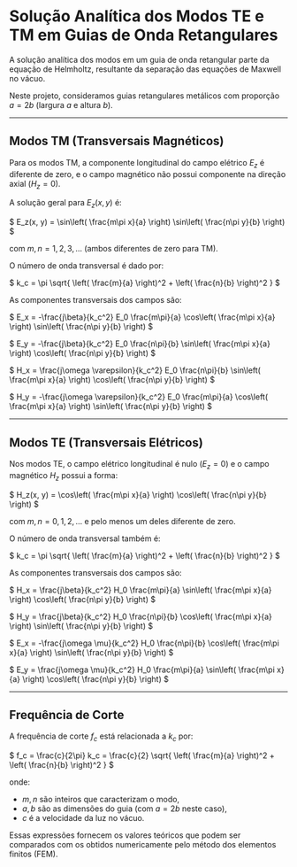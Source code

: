 # Solução Analítica dos Modos TE e TM em Guias de Onda Retangulares

A solução analítica dos modos em um guia de onda retangular parte da equação de Helmholtz, resultante da separação das equações de Maxwell no vácuo.

Neste projeto, consideramos guias retangulares metálicos com proporção $` a = 2b `$ (largura $` a `$ e altura $` b `$).

---

## Modos TM (Transversais Magnéticos)

Para os modos TM, a componente longitudinal do campo elétrico $` E_z `$ é diferente de zero, e o campo magnético não possui componente na direção axial ($` H_z = 0 `$).

A solução geral para $` E_z(x, y) `$ é:

$`
E_z(x, y) = \sin\left( \frac{m\pi x}{a} \right) \sin\left( \frac{n\pi y}{b} \right)
`$

com $` m, n = 1, 2, 3, \dots `$ (ambos diferentes de zero para TM).

O número de onda transversal é dado por:

$`
k_c = \pi \sqrt{ \left( \frac{m}{a} \right)^2 + \left( \frac{n}{b} \right)^2 }
`$

As componentes transversais dos campos são:

$`
E_x = -\frac{j\beta}{k_c^2} E_0 \frac{m\pi}{a} \cos\left( \frac{m\pi x}{a} \right) \sin\left( \frac{n\pi y}{b} \right)
`$

$`
E_y = -\frac{j\beta}{k_c^2} E_0 \frac{n\pi}{b} \sin\left( \frac{m\pi x}{a} \right) \cos\left( \frac{n\pi y}{b} \right)
`$

$`
H_x = \frac{j\omega \varepsilon}{k_c^2} E_0 \frac{n\pi}{b} \sin\left( \frac{m\pi x}{a} \right) \cos\left( \frac{n\pi y}{b} \right)
`$

$`
H_y = -\frac{j\omega \varepsilon}{k_c^2} E_0 \frac{m\pi}{a} \cos\left( \frac{m\pi x}{a} \right) \sin\left( \frac{n\pi y}{b} \right)
`$

---

## Modos TE (Transversais Elétricos)

Nos modos TE, o campo elétrico longitudinal é nulo ($` E_z = 0 `$) e o campo magnético $` H_z `$ possui a forma:

$`
H_z(x, y) = \cos\left( \frac{m\pi x}{a} \right) \cos\left( \frac{n\pi y}{b} \right)
`$

com $` m, n = 0, 1, 2, \dots `$ e pelo menos um deles diferente de zero.

O número de onda transversal também é:

$`
k_c = \pi \sqrt{ \left( \frac{m}{a} \right)^2 + \left( \frac{n}{b} \right)^2 }
`$

As componentes transversais dos campos são:

$`
H_x = \frac{j\beta}{k_c^2} H_0 \frac{m\pi}{a} \sin\left( \frac{m\pi x}{a} \right) \cos\left( \frac{n\pi y}{b} \right)
`$

$`
H_y = \frac{j\beta}{k_c^2} H_0 \frac{n\pi}{b} \cos\left( \frac{m\pi x}{a} \right) \sin\left( \frac{n\pi y}{b} \right)
`$

$`
E_x = -\frac{j\omega \mu}{k_c^2} H_0 \frac{n\pi}{b} \cos\left( \frac{m\pi x}{a} \right) \sin\left( \frac{n\pi y}{b} \right)
`$

$`
E_y = \frac{j\omega \mu}{k_c^2} H_0 \frac{m\pi}{a} \sin\left( \frac{m\pi x}{a} \right) \cos\left( \frac{n\pi y}{b} \right)
`$

---

## Frequência de Corte

A frequência de corte $` f_c `$ está relacionada a $` k_c `$ por:

$`
f_c = \frac{c}{2\pi} k_c = \frac{c}{2} \sqrt{ \left( \frac{m}{a} \right)^2 + \left( \frac{n}{b} \right)^2 }
`$

onde:
- $` m, n `$ são inteiros que caracterizam o modo,
- $` a, b `$ são as dimensões do guia (com $` a = 2b `$ neste caso),
- $` c `$ é a velocidade da luz no vácuo.

Essas expressões fornecem os valores teóricos que podem ser comparados com os obtidos numericamente pelo método dos elementos finitos (FEM).

